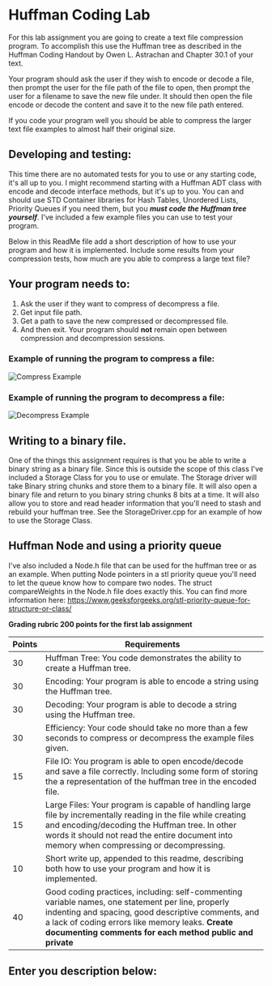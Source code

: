 # Huffman Coding Lab

For this lab assignment you are going to create a text file compression program.  To accomplish this use the Huffman tree as described in the Huffman Coding Handout by Owen L. Astrachan and Chapter 30.1 of your text.  

Your program should ask the user if they wish to encode or decode a file, then prompt the user for the file path of the file to open, then prompt the user for a filename to save the new file under.  It should then open the file encode or decode the content and save it to the new file path entered.  

If you code your program well you should be able to compress the larger text file examples to almost half their original size. 

## Developing and testing:
This time there are no automated tests for you to use or any starting code, it's all up to you.  I might recommend starting with a Huffman ADT class with encode and decode interface methods, but it's up to you. You can and should use STD Container libraries for Hash Tables, Unordered Lists, Priority Queues if you need them, but you ***must code the Huffman tree yourself***. I've included a few example files you can use to test your program.  

Below in this ReadMe file add a short description of how to use your program and how it is implemented.  Include some results from your compression tests, how much are you able to compress a large text file? 

## Your program needs to:

1. Ask the user if they want to compress of decompress a file.  
2. Get input file path.
3. Get a path to save the new compressed or decompressed file.
4. And then exit.  Your program should **not** remain open between compression and decompression sessions. 

### Example of running the program to compress a file:

![Compress Example](images/compressing.png)

### Example of running the program to decompress a file:

![Decompress Example](images/decompressing.png)


## Writing to a binary file. 
One of the things this assignment requires is that you be able to write a binary string as a binary file.  Since this is outside the scope of this class I've included a Storage Class for you to use or emulate.  The Storage driver will take Binary string chunks and store them to a binary file.  It will also open a binary file and return to you binary string chunks 8 bits at a time. It will also allow you to store and read header information that you'll need to stash and rebuild your huffman tree. See the StorageDriver.cpp for an example of how to use the Storage Class. 

## Huffman Node and using a priority queue
I've also included a Node.h file that can be used for the huffman tree or as an example.  When putting Node pointers in a stl priority queue you'll need to let the queue know how to compare two nodes.  The struct compareWeights in the Node.h file does exactly this.  You can find more information here: https://www.geeksforgeeks.org/stl-priority-queue-for-structure-or-class/

**Grading rubric 200 points for the first lab assignment**

| Points | Requirements                                                                                                                                                                                                                                                            |
|--------|-------------------------------------------------------------------------------------------------------------------------------------------------------------------------------------------------------------------------------------------------------------------------|
| 30     | Huffman Tree: You code demonstrates the ability to create a Huffman tree.                                                                                                                                                                                               |
| 30     | Encoding:  Your program is able to encode a string using the Huffman tree.                                                                                                                                                                                              |       
| 30     | Decoding: Your program is able to decode a string using the Huffman tree.                                                                                                                                                                                               |  
| 30     | Efficiency: Your code should take no more than a few seconds to compress or decompress the example files given. |                                                                                                                                                        |  
| 15     | File IO:  You program is able to open encode/decode and save a file correctly.  Including some form of storing the a representation of the huffman tree in the encoded file.                                                                                            |        
| 15     | Large Files:  Your program is capable of handling large file by incrementally reading in the file while creating and encoding/decoding the Huffman tree.  In other words it should not read the entire document into memory when compressing or decompressing.          |       
| 10     | Short write up, appended to this readme, describing both how to use your program and how it is implemented.                                                                                                                                                             |        
| 40     | Good coding practices, including: self-commenting variable names, one statement per line, properly indenting and spacing, good  descriptive comments, and a lack of coding errors like memory leaks. **Create documenting comments for each method public and private** |



## Enter you description below: